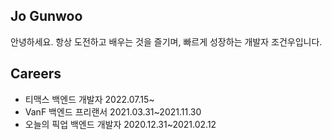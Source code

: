## Jo Gunwoo
안녕하세요. 항상 도전하고 배우는 것을 즐기며, 빠르게 성장하는 개발자 조건우입니다.

## Careers
* 티맥스 백엔드 개발자 2022.07.15~
* VanF 백엔드 프리랜서 2021.03.31~2021.11.30 
* 오늘의 픽업 백엔드 개발자 2020.12.31~2021.02.12 
